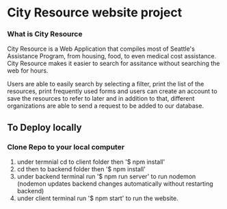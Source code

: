 # City Resource website project

### What is City Resource
City Resource is a Web Application that compiles most of Seattle's Assistance Program, from housing, food, to even medical cost assistance. City Resource makes it easier to search for assitance without searching the web for hours.

Users are able to easily search by selecting a filter, print the list of the resources, print frequently used forms and users can create an account to save the resources to refer to later and in addition to that, different organizations are able to send a request to be added to our database.


## To Deploy locally

### Clone Repo to your local computer
1. under termnial cd to client folder then '$ npm install'
2. cd then to backend folder then '$ npm install'
3. under backend terminal run '$ npm run server' to run nodemon (nodemon updates backend changes automatically without restarting backend)
4. under client terminal run '$ npm start' to run the website.

